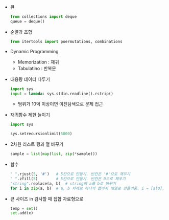 * 큐
    ```py
    from collections import deque
    queue = deque()
    ```

* 순열과 조합
    ```py
    from itertools import poermutations, combinations
    ```

* Dynamic Programming
    - Memorization : 재귀
    - Tabulatino : 반복문

* 대용량 데이터 다루기
    ```py
    import sys
    input = lambda: sys.stdin.readline().rstrip()
    ```

    - 범위가 10억 이상이면 이진탐색으로 문제 접근

* 재귀함수 제한 늘이기
    ```py
    import sys

    sys.setrecursionlimit(5000)
    ```

* 2차원 리스트 행과 열 바꾸기
    ```py
    sample = list(map(list, zip(*sample)))
    ```

* 함수
    ```py
    " ".rjust(5, '#')   # 5칸으로 만들기. 빈칸은 '#'으로 채우기
    " ".zfill(5)        # 5칸으로 만들기. 빈칸은 0으로 채우기
    "string".replace(a, b)  # string에 a를 b로 바꾸기
    for i in zip(a, b)  # a, b 차례로 하나씩 뽑아서 배열로 만들어줌. i = [a[0], b[0]]

* 큰 사이즈 in 검사할 때 집합 자료형으로 
    ```py
    temp = set()
    set.add(x)

    ```